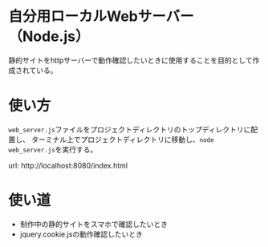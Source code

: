 # 自分用ローカルWebサーバー（Node.js）
静的サイトをhttpサーバーで動作確認したいときに使用することを目的として作成されている。

# 使い方
`web_server.js`ファイルをプロジェクトディレクトリのトップディレクトリに配置し、
ターミナル上でプロジェクトディレクトリに移動し、`node web_server.js`を実行する。

url: http://localhost:8080/index.html

# 使い道
* 制作中の静的サイトをスマホで確認したいとき
* jquery.cookie.jsの動作確認したいとき



